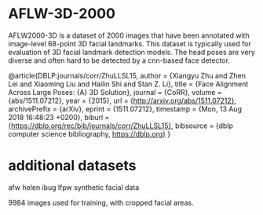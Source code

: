 # AFLW-3D-2000
AFLW2000-3D is a dataset of 2000 images that have been annotated with image-level 68-point 3D facial landmarks. This dataset is typically used for evaluation of 3D facial landmark detection models. The head poses are very diverse and often hard to be detected by a cnn-based face detector.

@article{DBLP:journals/corr/ZhuLLSL15,
  author    = {Xiangyu Zhu and
               Zhen Lei and
               Xiaoming Liu and
               Hailin Shi and
               Stan Z. Li},
  title     = {Face Alignment Across Large Poses: {A} 3D Solution},
  journal   = {CoRR},
  volume    = {abs/1511.07212},
  year      = {2015},
  url       = {http://arxiv.org/abs/1511.07212},
  archivePrefix = {arXiv},
  eprint    = {1511.07212},
  timestamp = {Mon, 13 Aug 2018 16:48:23 +0200},
  biburl    = {https://dblp.org/rec/bib/journals/corr/ZhuLLSL15},
  bibsource = {dblp computer science bibliography, https://dblp.org}
}


# additional datasets
afw
helen
ibug
lfpw
synthetic facial data


9984 images used for training, with cropped facial areas.
